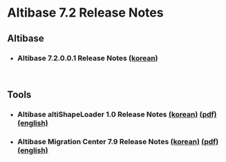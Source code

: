 # Altibase 7.2 Release Notes

## Altibase

- ### Altibase 7.2.0.0.1 Release Notes [(korean)](https://github.com/ALTIBASE/Documents/blob/master/ReleaseNotes/kor/Altibase_7_2_0_0_1_Release_Notes.md)

<br/>

## Tools

- ### Altibase altiShapeLoader 1.0 Release Notes [(korean)](https://github.com/ALTIBASE/Documents/blob/master/ReleaseNotes/kor/Altibase_altiShapeLoader_1_0_Release_Notes.md) [(pdf)](https://github.com/ALTIBASE/Documents/blob/master/ReleaseNotes/kor/pdf/Altibase_altiShapeLoader_1_0_Release_Notes.pdf) [(english)](https://github.com/ALTIBASE/Documents/blob/master/ReleaseNotes/eng/Altibase_altiShapeLoader_1_0_Release_Notes.md)

- ### Altibase Migration Center 7.9 Release Notes [(korean)](https://github.com/ALTIBASE/Documents/blob/master/ReleaseNotes/kor/Altibase_Migration_Center_7_9_Release_Notes.md) [(pdf)](https://github.com/ALTIBASE/Documents/blob/master/ReleaseNotes/kor/pdf/Altibase_Migration_Center_7_9_Release_Notes.pdf) [(english)](https://github.com/ALTIBASE/Documents/blob/master/ReleaseNotes/eng/Altibase_Migration_Center_7_9_Release_Notes.md)
  
  

